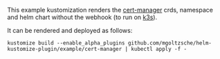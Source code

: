 This example kustomization renders the [cert-manager](https://github.com/jetstack/cert-manager) crds, namespace and
helm chart without the webhook (to run on [k3s](https://github.com/rancher/k3s)).  

It can be rendered and deployed as follows:
```
kustomize build --enable_alpha_plugins github.com/mgoltzsche/helm-kustomize-plugin/example/cert-manager | kubectl apply -f -
```
